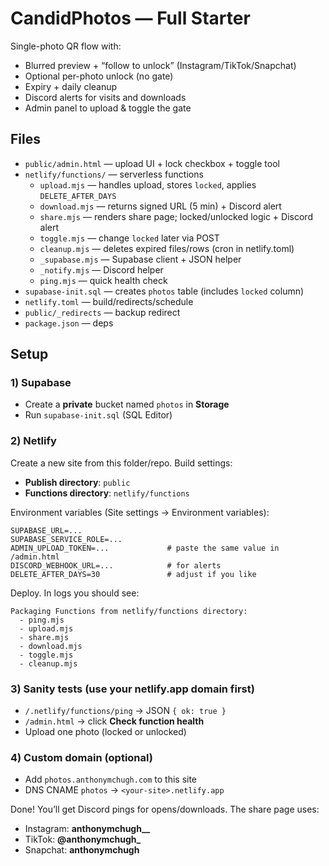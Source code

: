 # CandidPhotos — Full Starter

Single-photo QR flow with:
- Blurred preview + “follow to unlock” (Instagram/TikTok/Snapchat)
- Optional per-photo unlock (no gate)
- Expiry + daily cleanup
- Discord alerts for visits and downloads
- Admin panel to upload & toggle the gate

## Files
- `public/admin.html` — upload UI + lock checkbox + toggle tool
- `netlify/functions/` — serverless functions
  - `upload.mjs` — handles upload, stores `locked`, applies `DELETE_AFTER_DAYS`
  - `download.mjs` — returns signed URL (5 min) + Discord alert
  - `share.mjs` — renders share page; locked/unlocked logic + Discord alert
  - `toggle.mjs` — change `locked` later via POST
  - `cleanup.mjs` — deletes expired files/rows (cron in netlify.toml)
  - `_supabase.mjs` — Supabase client + JSON helper
  - `_notify.mjs` — Discord helper
  - `ping.mjs` — quick health check
- `supabase-init.sql` — creates `photos` table (includes `locked` column)
- `netlify.toml` — build/redirects/schedule
- `public/_redirects` — backup redirect
- `package.json` — deps

## Setup

### 1) Supabase
- Create a **private** bucket named `photos` in **Storage**
- Run `supabase-init.sql` (SQL Editor)

### 2) Netlify
Create a new site from this folder/repo. Build settings:
- **Publish directory**: `public`
- **Functions directory**: `netlify/functions`

Environment variables (Site settings → Environment variables):
```
SUPABASE_URL=...
SUPABASE_SERVICE_ROLE=...
ADMIN_UPLOAD_TOKEN=...             # paste the same value in /admin.html
DISCORD_WEBHOOK_URL=...            # for alerts
DELETE_AFTER_DAYS=30               # adjust if you like
```

Deploy. In logs you should see:
```
Packaging Functions from netlify/functions directory:
  - ping.mjs
  - upload.mjs
  - share.mjs
  - download.mjs
  - toggle.mjs
  - cleanup.mjs
```

### 3) Sanity tests (use your netlify.app domain first)
- `/.netlify/functions/ping` → JSON `{ ok: true }`
- `/admin.html` → click **Check function health**
- Upload one photo (locked or unlocked)

### 4) Custom domain (optional)
- Add `photos.anthonymchugh.com` to this site
- DNS CNAME `photos` → `<your-site>.netlify.app`

Done! You’ll get Discord pings for opens/downloads. The share page uses:
- Instagram: **anthonymchugh__**
- TikTok: **@anthonymchugh_**
- Snapchat: **anthonymchugh**
